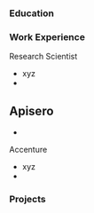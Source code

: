 ### Education

### Work Experience

Research Scientist
- xyz
- 
Apisero
-
-

Accenture
- xyz
- 

### Projects
